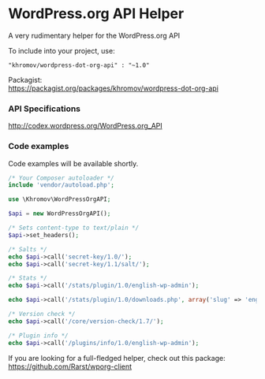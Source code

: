 # WordPress.org API Helper
A very rudimentary helper for the WordPress.org API

To include into your project, use:

```
"khromov/wordpress-dot-org-api" : "~1.0"
```

Packagist:  
https://packagist.org/packages/khromov/wordpress-dot-org-api

### API Specifications  
http://codex.wordpress.org/WordPress.org_API


### Code examples  
Code examples will be available shortly.

```php
/* Your Composer autoloader */
include 'vendor/autoload.php';

use \Khromov\WordPressOrgAPI;

$api = new WordPressOrgAPI();

/* Sets content-type to text/plain */
$api->set_headers();

/* Salts */
echo $api->call('secret-key/1.0/');
echo $api->call('secret-key/1.1/salt/');

/* Stats */
echo $api->call('/stats/plugin/1.0/english-wp-admin');

echo $api->call('/stats/plugin/1.0/downloads.php', array('slug' => 'english-wp-admin', 'limit' => '30', 'callback' => 'myFunc'));

/* Version check */
echo $api->call('/core/version-check/1.7/');

/* Plugin info */
echo $api->call('/plugins/info/1.0/english-wp-admin');
```

If you are looking for a full-fledged helper, check out this package:  
https://github.com/Rarst/wporg-client
